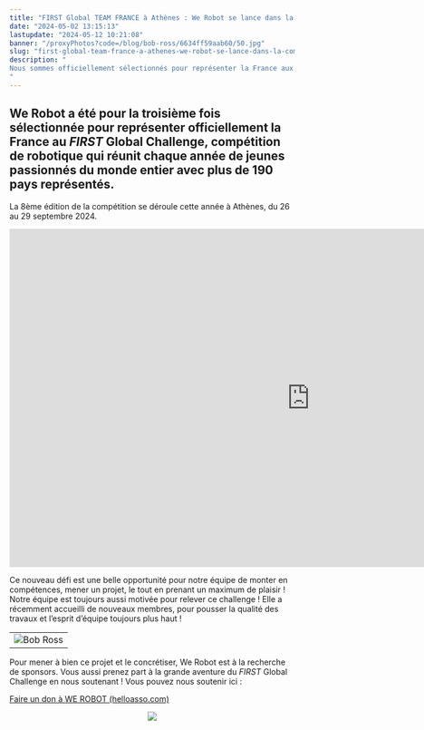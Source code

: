 ```yaml
---
title: "FIRST Global TEAM FRANCE à Athènes : We Robot se lance dans la compétition ! "
date: "2024-05-02 13:15:13"
lastupdate: "2024-05-12 10:21:08"
banner: "/proxyPhotos?code=/blog/bob-ross/6634ff59aab60/50.jpg"
slug: "first-global-team-france-a-athenes-we-robot-se-lance-dans-la-competition"
description: " 
Nous sommes officiellement sélectionnés pour représenter la France aux 8ème « Jeux Olympiques » de la robotique du FIRST Global Challenge à Athènes du 26 au 29 septembre 2024
"
---
```

## We Robot a été pour la troisième fois sélectionnée pour représenter officiellement la France au <i>FIRST</i> Global Challenge, compétition de robotique qui réunit chaque année de jeunes passionnés du monde entier avec plus de 190 pays représentés. 

La 8ème édition de la compétition se déroule cette année à Athènes, du 26 au 29 septembre 2024.

<iframe class="youtube-player" width="1060" height="597" src="https://www.youtube.com/embed/MAF51J53uoE?
version=3&amp;rel=1&amp;showsearch=0&amp;showinfo=1&amp;iv_load_policy=1&amp;fs=1&amp;hl=fr-FR&amp;autohide=2&amp;wmode=transparent" allowfullscreen="true" style="border:0;" sandbox="allow-scripts allow-same-origin allow-popups allow-presentation allow-popups-to-escape-sandbox"></iframe>
 
Ce nouveau défi est une belle opportunité pour notre équipe de monter en compétences, mener un projet, le tout en prenant un maximum de plaisir ! Notre équipe est toujours aussi motivée pour relever ce challenge ! Elle a récemment accueilli de nouveaux membres, pour pousser la qualité des travaux et l’esprit d’équipe toujours plus haut !

<center>
<table>
    <tr>
        <td><img src="/proxyPhotos?code=/blog/bob-ross/663bcd683a3f0/75.png" alt="Bob Ross"></td>
    </tr>
</table>
</center>

Pour mener à bien ce projet et le concrétiser, We Robot est à la recherche de sponsors. Vous aussi prenez part à la grande aventure du <i>FIRST</i> Global Challenge en nous soutenant ! Vous pouvez nous soutenir ici :
<!--hyperlien vers une page Web-->
<a href="https://www.helloasso.com/associations/we-robot/formulaires/1"
   title="soutenir We Robot">  

Faire un don à WE ROBOT (helloasso.com)
</a>

<center>
<div style="width: 200px">
<img src="/proxyPhotos?code=/blog/bob-ross/6509b99fa50d9/50.jpg">
</div>
</center>

    